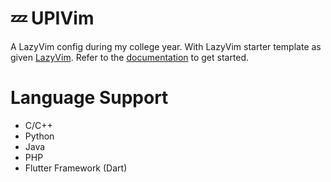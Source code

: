 # 💤 UPIVim

A LazyVim config during my college year.
With LazyVim starter template as given [LazyVim](https://github.com/LazyVim/LazyVim).
Refer to the [documentation](https://lazyvim.github.io/installation) to get started.

# Language Support
- C/C++
- Python
- Java
- PHP
- Flutter Framework (Dart)
